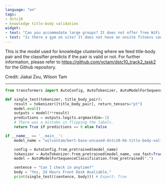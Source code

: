 ```yaml
---
language: "en"
tags:
- dstc10
- knowledge title-body validation
widget:
- text: "Can you accommodate large groups? It does not offer free WiFi."
- text: "Is there a gym on site? It does not have an onsite fitness center."
---
```

This is the model used for knowledge clustering where we feed title-body pair and the classifier predicts if the pair is valid or not.
For further information, please refer to https://github.com/yctam/dstc10_track2_task2 for the Github repository.

Credit: Jiakai Zou, Wilson Tam

---
```python
from transformers import AutoConfig, AutoTokenizer, AutoModelForSequenceClassification

def single_test(tokenizer, title_body_pair):
    result = tokenizer([title_body_pair], return_tensors="pt")
    model.eval()
    outputs = model(**result)
    predictions = outputs.logits.argmax(dim=-1)
    # There was a mistake in flipping the labels.
    return True if predictions == 0 else False

if __name__ == '__main__':
    model_name = "wilsontam/bert-base-uncased-dstc10-kb-title-body-validate"

    config = AutoConfig.from_pretrained(model_name)
    tokenizer = AutoTokenizer.from_pretrained(model_name, use_fast=True)
    model = AutoModelForSequenceClassification.from_pretrained(".")

    sentence = "Can I check in anytime?"
    body = "Yes, 24 Hours Front Desk Avaliable."
    print(single_test((sentence, body))) # Expect: True       
```